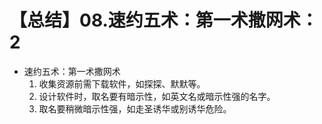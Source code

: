 # 【总结】08.速约五术：第一术撒网术：2

-   速约五术：第一术撒网术
    1.  收集资源前需下载软件，如探探、默默等。
    2.  设计软件时，取名要有暗示性，如英文名或暗示性强的名字。
    3.  取名要稍微暗示性强，如走圣诱华或别诱华危险。